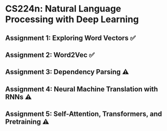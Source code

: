 
# CS224n: Natural Language Processing with Deep Learning

## Assignment 1: Exploring Word Vectors ✅

## Assignment 2: Word2Vec ✅

## Assignment 3: Dependency Parsing ⚠️

## Assignment 4: Neural Machine Translation with RNNs ⚠️

## Assignment 5: Self-Attention, Transformers, and Pretraining ⚠️
